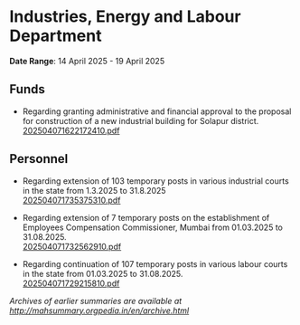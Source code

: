# Industries, Energy and Labour Department

**Date Range**: 14 April 2025 - 19 April 2025


## Funds
- Regarding granting administrative and financial approval to the proposal for construction of a new industrial building for Solapur district.\
  [202504071622172410.pdf](https://gr.maharashtra.gov.in/Site/Upload/Government%20Resolutions/English/202504071622172410.pdf)

## Personnel
- Regarding extension of 103 temporary posts in various industrial courts in the state from 1.3.2025 to 31.8.2025\
  [202504071735375310.pdf](https://gr.maharashtra.gov.in/Site/Upload/Government%20Resolutions/English/202504071735375310.pdf)

- Regarding extension of 7 temporary posts on the establishment of Employees Compensation Commissioner, Mumbai from 01.03.2025 to 31.08.2025.\
  [202504071732562910.pdf](https://gr.maharashtra.gov.in/Site/Upload/Government%20Resolutions/English/202504071732562910.pdf)

- Regarding continuation of 107 temporary posts in various labour courts in the state from 01.03.2025 to 31.08.2025.\
  [202504071729215810.pdf](https://gr.maharashtra.gov.in/Site/Upload/Government%20Resolutions/English/202504071729215810.pdf)


*Archives of earlier summaries are available at http://mahsummary.orgpedia.in/en/archive.html*